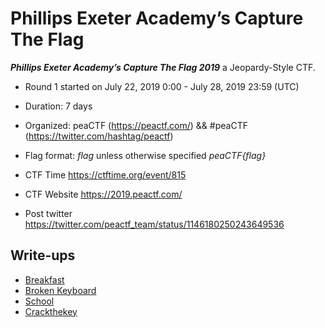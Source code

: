 # Phillips Exeter Academy’s Capture The Flag

***Phillips Exeter Academy’s Capture The Flag 2019*** a Jeopardy-Style CTF.
* Round 1 started on July 22, 2019 0:00 - July 28, 2019 23:59 (UTC)
* Duration: 7 days
* Organized: peaCTF (https://peactf.com/) && #peaCTF (https://twitter.com/hashtag/peactf)
* Flag format: *flag* unless otherwise specified *peaCTF{flag}*

* CTF Time https://ctftime.org/event/815
* CTF Website https://2019.peactf.com/
* Post twitter https://twitter.com/peactf_team/status/1146180250243649536

## Write-ups

* [Breakfast](https://github.com/1r0dm480/CTF-Wr1T3uPs/tree/master/peaCTF2019/crypto/Breakfast)
* [Broken Keyboard](https://github.com/1r0dm480/CTF-Wr1T3uPs/tree/master/peaCTF2019/crypto/Broken_Keyboard)
* [School](https://github.com/1r0dm480/CTF-Wr1T3uPs/tree/master/peaCTF2019/crypto/School)
* [Crackthekey](https://github.com/1r0dm480/CTF-Wr1T3uPs/tree/master/peaCTF2019/crypto/Crackthekey)
